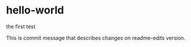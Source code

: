 # hello-world
the first test

This is commit message that describes changes on readme-edits version.
